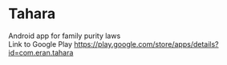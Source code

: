 # Tahara
Android app for family purity laws <br/>
Link to Google Play  https://play.google.com/store/apps/details?id=com.eran.tahara
